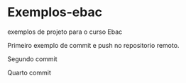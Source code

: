 # Exemplos-ebac
exemplos de projeto para o curso Ebac

Primeiro exemplo de commit e push no repositorio remoto.

Segundo commit

Quarto commit
